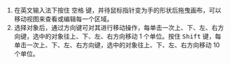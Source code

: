 1.  在英文输入法下按住 <kbd>空格</kbd> 键，并待鼠标指针变为手的形状后拖曳画布，可以移动视图来查看或编辑每一个区域。
2.  选择对象后，通过方向键可对其进行移动操作，每单击一次上、下、左、右方向键，选中的对象往上、下、左、右方向移动 1 个单位。按住 <kbd>Shift</kbd> 键，每单击一次上、下、左、右方向键，选中的对象往上、下、左、右方向移动 10 个单位。

